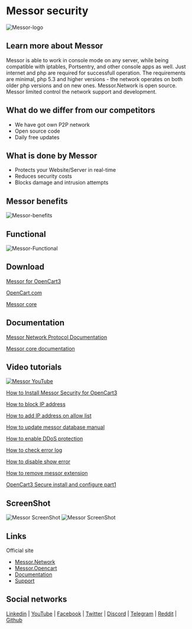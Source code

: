 # Messor security

![Messor-logo](https://messornetwork.com/images/github/messor/1.png)

## Learn more about Messor ##
Messor is able to work in console mode on any server, while being compatible with iptables, Portsentry, and other console apps as well. Just internet and php are required for successfull operation. The requirements are minimal, php 5.3 and higher versions - the network operates on both older php versions and on new ones. Messor.Network is open source. Messor limited control the network support and development.



## What do we differ from our competitors ##

+ We have got own P2P network
+ Open source code
+ Daily free updates



## What is done by Messor ##

+ Protects your Website/Server in real-time
+ Reduces security costs
+ Blocks damage and intrusion attempts



## Messor benefits ##

![Messor-benefits](https://messornetwork.com/images/github/messor/Messorbenefits.png)



## Functional ##
![Messor-Functional](https://messornetwork.com/images/github/messor/Functional.png)



## Download ##
[Messor for OpenCart3](https://github.com/messor-network/messor-opencart/releases)

[OpenCart.com](https://www.opencart.com/index.php?route=marketplace/extension/info&extension_id=42800)

[Messor core](https://github.com/messor-network/messor-kernel)


## Documentation ##
[Messor Network Protocol Documentation](https://doc.messor.network/ru/protocol/)

[Messor core documentation](https://doc.messor.network/lib/)



## Video tutorials ##
[![Messor YouTube](https://i.ibb.co/yszcZ47/4.jpg)](https://www.youtube.com/channel/UCon88PdrKMQTjuAYCkWjn1g)

[How to Install Messor Security for OpenCart3](https://www.youtube.com/watch?v=ITUAnl4-ZDA)

[How to block IP address](https://www.youtube.com/watch?v=2BJpZt0urhQ)

[How to add IP address on allow list](https://www.youtube.com/watch?v=xKPF8TA6U3Y)

[How to update messor database manual](https://www.youtube.com/watch?v=EieVmN0SdZ0)

[How to enable DDoS protection](https://www.youtube.com/watch?v=ertBWieAlgA)

[How to check error log](https://www.youtube.com/watch?v=lv-DEPmgHr0)

[How to disable show error](https://www.youtube.com/watch?v=-2ltdv2SLc0)

[How to remove messor extension](https://www.youtube.com/watch?v=2LjvRFi4ozc)

[OpenCart3 Secure install and configure part1](https://www.youtube.com/watch?v=cf2Z6HjIHkQ)


## ScreenShot ##
![Messor ScreenShot](https://messornetwork.com/images/github/messor/ScreenShotMessor.png)
![Messor ScreenShot](https://messornetwork.com/images/github/messor/ScreenShotsOpenCart.gif)



## Links ##
Official site
+ [Messor.Network](https://messor.network/)
+ [Messor.Opencart](https://opencart.messor.network/)
+ [Documentation](https://doc.messor.network/)
+ [Support](messor.network/Support/)



## Social networks ##
[Linkedin](https://www.linkedin.com/company/messor-limited/) |
[YouTube](https://www.youtube.com/channel/UCon88PdrKMQTjuAYCkWjn1g) |
[Facebook](https://www.facebook.com/MessorNetwork) |
[Twitter](https://twitter.com/MessorNetwork/) |
[Discord](https://discord.gg/jpbVdvfj) |
[Telegram](https://t.me/MessorNetwork) |
[Reddit](https://www.reddit.com/user/Messor-Network) |
[Github](https://github.com/messor-network)
